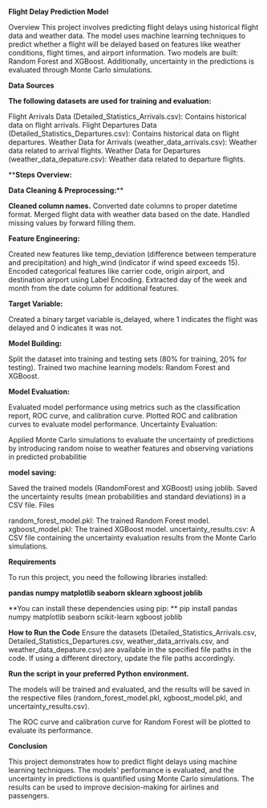 **Flight Delay Prediction Model**

Overview
This project involves predicting flight delays using historical flight data and weather data. The model uses machine learning techniques to predict whether a flight will be delayed based on features like weather conditions, flight times, and airport information. Two models are built: Random Forest and XGBoost. Additionally, uncertainty in the predictions is evaluated through Monte Carlo simulations.

**Data Sources**

**The following datasets are used for training and evaluation:**

Flight Arrivals Data (Detailed_Statistics_Arrivals.csv): Contains historical data on flight arrivals.
Flight Departures Data (Detailed_Statistics_Departures.csv): Contains historical data on flight departures.
Weather Data for Arrivals (weather_data_arrivals.csv): Weather data related to arrival flights.
Weather Data for Departures (weather_data_depature.csv): Weather data related to departure flights.

****Steps Overview:**

**Data Cleaning & Preprocessing:****

**Cleaned column names.**
Converted date columns to proper datetime format.
Merged flight data with weather data based on the date.
Handled missing values by forward filling them.

**Feature Engineering:**

Created new features like temp_deviation (difference between temperature and precipitation) and high_wind (indicator if wind speed exceeds 15).
Encoded categorical features like carrier code, origin airport, and destination airport using Label Encoding.
Extracted day of the week and month from the date column for additional features.

**Target Variable:**

Created a binary target variable is_delayed, where 1 indicates the flight was delayed and 0 indicates it was not.

**Model Building:**

Split the dataset into training and testing sets (80% for training, 20% for testing).
Trained two machine learning models: Random Forest and XGBoost.

**Model Evaluation:**

Evaluated model performance using metrics such as the classification report, ROC curve, and calibration curve.
Plotted ROC and calibration curves to evaluate model performance.
Uncertainty Evaluation:

Applied Monte Carlo simulations to evaluate the uncertainty of predictions by introducing random noise to weather features and observing variations in predicted probabilitie

**model saving:**

Saved the trained models (RandomForest and XGBoost) using joblib.
Saved the uncertainty results (mean probabilities and standard deviations) in a CSV file.
Files

random_forest_model.pkl: The trained Random Forest model.
xgboost_model.pkl: The trained XGBoost model.
uncertainty_results.csv: A CSV file containing the uncertainty evaluation results from the Monte Carlo simulations.

**Requirements**

To run this project, you need the following libraries installed:

**pandas
numpy
matplotlib
seaborn
sklearn
xgboost
joblib**

**You can install these dependencies using pip:
**
pip install pandas numpy matplotlib seaborn scikit-learn xgboost joblib

**How to Run the Code**
Ensure the datasets (Detailed_Statistics_Arrivals.csv, Detailed_Statistics_Departures.csv, weather_data_arrivals.csv, and weather_data_depature.csv) are available in the specified file paths in the code. If using a different directory, update the file paths accordingly.

**Run the script in your preferred Python environment.**

The models will be trained and evaluated, and the results will be saved in the respective files (random_forest_model.pkl, xgboost_model.pkl, and uncertainty_results.csv).

The ROC curve and calibration curve for Random Forest will be plotted to evaluate its performance.

**Conclusion**

This project demonstrates how to predict flight delays using machine learning techniques. The models' performance is evaluated, and the uncertainty in predictions is quantified using Monte Carlo simulations. The results can be used to improve decision-making for airlines and passengers.
